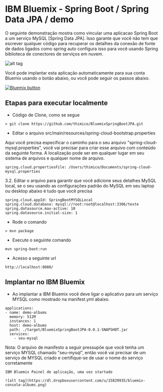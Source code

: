 <h1> IBM Bluemix - Spring Boot / Spring Data JPA / demo </h1>

O seguinte demonstração mostra como vincular uma aplicacao Spring Boot a um serviço MySQL [Spring Data JPA]. 
Isso garante que você não tem que escrever qualquer código para recuperar os detalhes da conexão de fonte de dados ligados como
spring auto configura isso para você usando Spring biblioteca de conectores de serviços em nuvem.

![alt tag](https://dl.dropboxusercontent.com/u/15829935/albums-view-bluemix.png)

Você pode implantar esta aplicação automaticamente para sua conta Bluemix usando o botão abaixo, ou você pode seguir os passos abaixo.

<a href="https://bluemix.net/deploy?repository=https://github.com/thimico/BluemixSpringBootJPA" target="_blank"><img src="http://bluemix.net/deploy/button.png" alt="Bluemix button" /></a>

<h2> Etapas para executar localmente </h2>

- Código de Clone, como se segue

```
> git clone https://github.com/thimico/BluemixSpringBootJPA.git
```

- Editar o arquivo  src/main/resources/spring-cloud-bootstrap.properties

Aqui você precisa especificar o caminho para o seu  arquivo "spring-cloud-mysql.properties", você vai precisar para criar esse arquivo
com conteúdo da seguinte forma. A localização pode ser em qualquer lugar em seu sistema de arquivos e qualquer nome de arquivo.

```
spring.cloud.propertiesFile: /Users/thimico/Documents/spring-cloud-mysql.properties
```

3.2. Editar o arquivo para garantir que você adicione seus detalhes MySQL local, se o seu usando as configurações padrão do MySQL em seu laptop ou desktop abaixo é tudo que você precisa

```
spring.cloud.appId: SpringBootMYSQLLocal
spring.cloud.database: mysql://root:root@localhost:3306/teste
spring.datasource.max-active: 10
spring.datasource.initial-size: 1
```
 
- Rode o comando

```
> mvn package
```

- Execute o seguinte comando

```
mvn spring-boot:run
```

- Acesso a seguinte url

```
http://localhost:8080/
```

<h2> Implantar no IBM Bluemix  </h2>

- Ao implantar a IBM Bluemix você deve ligar o aplicativo para um serviço MYSQL como mostrado na manifest.yml abaixo.

```
applications:
- name: demo-albums
  memory: 512M
  instances: 1
  host: demo-albums
  path: ./target/BluemixSpringBootJPA-0.0.1-SNAPSHOT.jar
  services:
    - seu-mysql
```

Nota: O arquivo de manifesto a seguir pressupõe que você tenha um serviço MYSQL chamado "seu-mysql", então você vai precisar de um serviço de MYSQL
criado e certifique-se de usar o nome do serviço corretamente


```
IBM Bluemix Painel de aplicação, uma vez startado

![alt tag](https://dl.dropboxusercontent.com/u/15829935/bluemix-console-albums.png)
